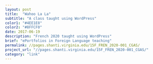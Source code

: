 ```yaml
---
layout: post
title:  "Wahoo La La"
subtitle: "A class taught using WordPress"
color1: "#4EE1E8"
color2: "#8FFCF0"
date: 2017-06-19
description: "French 2020 taught using WordPress"
brief: "ePortfolios in Foreign Language teaching"
permalink: //pages.shanti.virginia.edu/15F_FREN_2020-001_CGAS/
project_url: "//pages.shanti.virginia.edu/15F_FREN_2020-001_CGAS/"
category: "link"
---
```


<!--Case study coming soon. Visit [{{page.title}}]({{page.project_url}}) to see it in action.-->